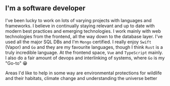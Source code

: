 ## I'm a software developer

I've been lucky to work on lots of varying projects with languages and frameworks. I believe in continually staying relevant and up to date with modern best practices and emerging technologies. I work mainly with web technologies from the frontend, all the way down to the database layer. I've used all the major SQL DBs and I'm `Mongo` certified. I really enjoy `Swift` (Vapor) and `Go` and they are my favourite languages, though I think `Rust` is a truly incredible language. At the frontend space, `Vue` and `TypeScript` mainly. I also do a fair amount of devops and interlinking of systems, where `Go` is my "Go-to" :grin:

Areas I'd like to help in some way are environmental protections for wildlife and their habitats, climate change and understanding the universe better
